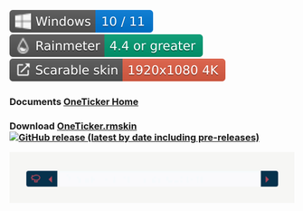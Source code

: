 [![Windows](https://raw.githubusercontent.com/nek7u/OneTicker/master/wiki/images/misc/badge-windows10-11.svg)](#) [![Rainmeter](https://raw.githubusercontent.com/nek7u/OneTicker/main/wiki/images/misc/badge-rainmeter44gt.svg)](https://www.rainmeter.net/) [![](https://raw.githubusercontent.com/nek7u/Snip-and-Pin-to-Screen/main/w/images/misc/badge-scalableskin.svg)](#) 


### Documents [OneTicker Home](https://github.com/nek7u/OneTicker/wiki)  
### Download [OneTicker.rmskin](https://github.com/nek7u/OneTicker/releases/latest/download/OneTicker.rmskin) [![GitHub release (latest by date including pre-releases)](https://img.shields.io/github/v/release/nek7u/OneTicker?include_prereleases&label=OneTicker&style=social)](https://github.com/nek7u/OneTicker/releases/latest/download/OneTicker.rmskin) 

[![preview](https://raw.githubusercontent.com/nek7u/OneTicker/main/wiki/images/home/oneticker.preview.gif)](https://github.com/nek7u/OneTicker/wiki)  